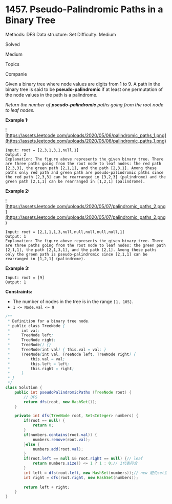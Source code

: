 # 1457. Pseudo-Palindromic Paths in a Binary Tree

Methods: DFS
Data structure: Set
Difficulty: Medium

Solved

Medium

Topics

Companie

Given a binary tree where node values are digits from 1 to 9. A path in the binary tree is said to be **pseudo-palindromic** if at least one permutation of the node values in the path is a palindrome.

*Return the number of **pseudo-palindromic** paths going from the root node to leaf nodes.*

**Example 1:**

![https://assets.leetcode.com/uploads/2020/05/06/palindromic_paths_1.png](https://assets.leetcode.com/uploads/2020/05/06/palindromic_paths_1.png)

```
Input: root = [2,3,1,3,1,null,1]
Output: 2
Explanation: The figure above represents the given binary tree. There are three paths going from the root node to leaf nodes: the red path [2,3,3], the green path [2,1,1], and the path [2,3,1]. Among these paths only red path and green path are pseudo-palindromic paths since the red path [2,3,3] can be rearranged in [3,2,3] (palindrome) and the green path [2,1,1] can be rearranged in [1,2,1] (palindrome).

```

**Example 2:**

![https://assets.leetcode.com/uploads/2020/05/07/palindromic_paths_2.png](https://assets.leetcode.com/uploads/2020/05/07/palindromic_paths_2.png)

```
Input: root = [2,1,1,1,3,null,null,null,null,null,1]
Output: 1
Explanation: The figure above represents the given binary tree. There are three paths going from the root node to leaf nodes: the green path [2,1,1], the path [2,1,3,1], and the path [2,1]. Among these paths only the green path is pseudo-palindromic since [2,1,1] can be rearranged in [1,2,1] (palindrome).

```

**Example 3:**

```
Input: root = [9]
Output: 1

```

**Constraints:**

- The number of nodes in the tree is in the range `[1, 105]`.
- `1 <= Node.val <= 9`

```java
/**
 * Definition for a binary tree node.
 * public class TreeNode {
 *     int val;
 *     TreeNode left;
 *     TreeNode right;
 *     TreeNode() {}
 *     TreeNode(int val) { this.val = val; }
 *     TreeNode(int val, TreeNode left, TreeNode right) {
 *         this.val = val;
 *         this.left = left;
 *         this.right = right;
 *     }
 * }
 */
class Solution {
    public int pseudoPalindromicPaths (TreeNode root) {
        // DFS
        return dfs(root, new HashSet());
    }

    private int dfs(TreeNode root, Set<Integer> numbers) {
        if(root == null) {
            return 0;
        }
        if(numbers.contains(root.val)) {
            numbers.remove(root.val);
        }else {
            numbers.add(root.val);
        }
        if(root.left == null && root.right == null) {// leaf
            return numbers.size() <= 1 ? 1 : 0;// 1代表符合
        }
        int left = dfs(root.left, new HashSet(numbers));// new 避免set互相干擾
        int right = dfs(root.right, new HashSet(numbers));
        
        return left + right;
    }
}
```